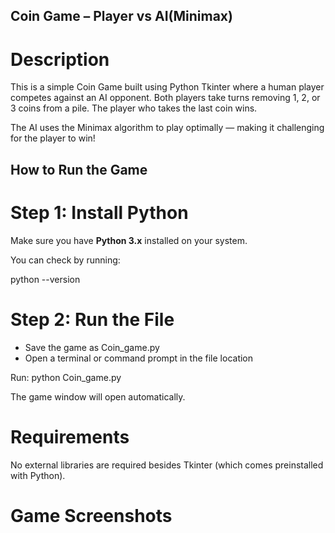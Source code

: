 ## Coin Game – Player vs AI(Minimax)
# Description

This is a simple Coin Game built using Python Tkinter where a human player competes against an AI opponent.
Both players take turns removing 1, 2, or 3 coins from a pile. The player who takes the last coin wins.

The AI uses the Minimax algorithm to play optimally — making it challenging for the player to win!

## How to Run the Game
# Step 1: Install Python

Make sure you have **Python 3.x** installed on your system.

You can check by running:

python --version
# Step 2: Run the File

- Save the game as Coin_game.py
- Open a terminal or command prompt in the file location

Run:
python Coin_game.py

The game window will open automatically.
# Requirements

No external libraries are required besides Tkinter (which comes preinstalled with Python).
# Game Screenshots
